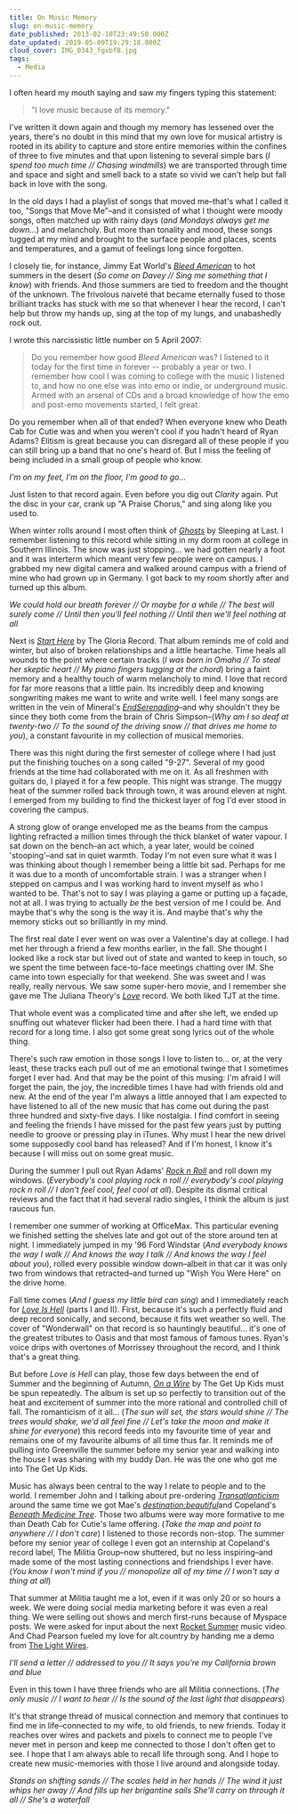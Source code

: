 ```yaml
---
title: On Music Memory
slug: on-music-memory
date_published: 2013-02-10T23:49:50.000Z
date_updated: 2019-05-09T19:29:18.000Z
cloud_cover: IMG_0343_fgxbf8.jpg
tags:
  - Media
---
```


I often heard my mouth saying and saw my fingers typing this statement:

> "I love music because of its memory."

I've written it down again and though my memory has lessened over the years, there's no doubt in this mind that my own love for musical artistry is rooted in its ability to capture and store entire memories within the confines of three to five minutes and that upon listening to several simple bars (*I spend too much time // Chasing windmills*) we are transported through time and space and sight and smell back to a state so vivid we can't help but fall back in love with the song.

In the old days I had a playlist of songs that moved me–that's what I called it too, "Songs that Move Me"–and it consisted of what I thought were moody songs, often matched up with rainy days (*and Mondays always get me down...*) and melancholy. But more than tonality and mood, these songs tugged at my mind and brought to the surface people and places, scents and temperatures, and a gamut of feelings long since forgotten.

I closely tie, for instance, Jimmy Eat World's [*Bleed American*](http://www.amazon.com/gp/product/B000VZLN5U/ref=as_li_ss_tl?ie=UTF8&amp;camp=1789&amp;creative=390957&amp;creativeASIN=B000VZLN5U&amp;linkCode=as2&amp;tag=joggo-20) to hot summers in the desert (*So come on Davey // Sing me something that I know*) with friends. And those summers are tied to freedom and the thought of the unknown. The frivolous naiveté that became eternally fused to those brilliant tracks has stuck with me so that whenever I hear the record, I can't help but throw my hands up, sing at the top of my lungs, and unabashedly rock out.

I wrote this narcissistic little number on 5 April 2007:

> Do you remember how good *Bleed American* was? I listened to it today for the first time in forever -- probably a year or two. I remember how cool I was coming to college with the music I listened to, and how no one else was into emo or indie, or underground music. Armed with an arsenal of CDs and a broad knowledge of how the emo and post-emo movements started, I felt great.

Do you remember when all of that ended? When everyone knew who Death Cab for Cutie was and when you weren't cool if you hadn't heard of Ryan Adams? Elitism is great because you can disregard all of these people if you can still bring up a band that no one's heard of. But I miss the feeling of being included in a small group of people who know.

*I'm on my feet, I'm on the floor, I'm good to go...*

Just listen to that record again. Even before you dig out *Clarity* again. Put the disc in your car, crank up "A Praise Chorus," and sing along like you used to.

When winter rolls around I most often think of [*Ghosts*](http://www.amazon.com/gp/product/B000W1ZEXK/ref=as_li_ss_tl?ie=UTF8&amp;camp=1789&amp;creative=390957&amp;creativeASIN=B000W1ZEXK&amp;linkCode=as2&amp;tag=joggo-20) by Sleeping at Last. I remember listening to this record while sitting in my dorm room at college in Southern Illinois. The snow was just stopping... we had gotten nearly a foot and it was interterm which meant very few people were on campus. I grabbed my new digital camera and walked around campus with a friend of mine who had grown up in Germany. I got back to my room shortly after and turned up this album.

*We could hold our breath forever // Or maybe for a while // The best will surely come // Until then you'll feel nothing // Until then we'll feel nothing at all*

Next is [*Start Here*](http://www.amazon.com/gp/product/B000QZZHFC/ref=as_li_ss_tl?ie=UTF8&amp;camp=1789&amp;creative=390957&amp;creativeASIN=B000QZZHFC&amp;linkCode=as2&amp;tag=joggo-20) by The Gloria Record. That album reminds me of cold and winter, but also of broken relationships and a little heartache. Time heals all wounds to the point where certain tracks (*I was born in Omaha // To steal her skeptic heart // My piano fingers tugging at the chord*) bring a faint memory and a healthy touch of warm melancholy to mind. I love that record for far more reasons that a little pain. Its incredibly deep and knowing songwriting makes me want to write and write well. I feel many songs are written in the vein of Mineral's [*EndSerenading*](http://www.amazon.com/gp/product/B001ED6UO2/ref=as_li_ss_tl?ie=UTF8&amp;camp=1789&amp;creative=390957&amp;creativeASIN=B001ED6UO2&amp;linkCode=as2&amp;tag=joggo-20)–and why shouldn't they be since they both come from the brain of Chris Simpson–(*Why am I so deaf at twenty-two // To the sound of the driving snow // that drives me home to you*), a constant favourite in my collection of musical memories.

There was this night during the first semester of college where I had just put the finishing touches on a song called "9-27". Several of my good friends at the time had collaborated with me on it. As all freshmen with guitars do, I played it for a few people. This night was strange. The muggy heat of the summer rolled back through town, it was around eleven at night. I emerged from my building to find the thickest layer of fog I'd ever stood in covering the campus.

A strong glow of orange enveloped me as the beams from the campus lighting refracted a million times through the thick blanket of water vapour. I sat down on the bench–an act which, a year later, would be coined 'stooping'–and sat in quiet warmth. Today I'm not even sure what it was I was thinking about though I remember being a little bit sad. Perhaps for me it was due to a month of uncomfortable strain. I was a stranger when I stepped on campus and I was working hard to invent myself as who I wanted to be. That's not to say I was playing a game or putting up a façade, not at all. I was trying to actually *be* the best version of me I could be. And maybe that's why the song is the way it is. And maybe that's why the memory sticks out so brilliantly in my mind.

The first real date I ever went on was over a Valentine's day at college. I had met her through a friend a few months earlier, in the fall. She thought I looked like a rock star but lived out of state and wanted to keep in touch, so we spent the time between face-to-face meetings chatting over IM. She came into town especially for that weekend. She was sweet and I was really, really nervous. We saw some super-hero movie, and I remember she gave me The Juliana Theory's [*Love*](http://www.amazon.com/gp/product/B00138CXBM/ref=as_li_ss_tl?ie=UTF8&amp;camp=1789&amp;creative=390957&amp;creativeASIN=B00138CXBM&amp;linkCode=as2&amp;tag=joggo-20) record. We both liked TJT at the time.

That whole event was a complicated time and after she left, we ended up snuffing out whatever flicker had been there. I had a hard time with that record for a long time. I also got some great song lyrics out of the whole thing.

There's such raw emotion in those songs I love to listen to... or, at the very least, these tracks each pull out of me an emotional twinge that I sometimes forget I ever had. And that may be the point of this musing: I'm afraid I will forget the pain, the joy, the incredible times I have had with friends old and new. At the end of the year I'm always a little annoyed that I am expected to have listened to all of the new music that has come out during the past three hundred and sixty-five days. I like nostalgia. I find comfort in seeing and feeling the friends I have missed for the past few years just by putting needle to groove or pressing play in iTunes. Why must I hear the new drivel some supposedly cool band has released? And if I'm honest, I know it's because I will miss out on some great music.

During the summer I pull out Ryan Adams' [*Rock n Roll*](http://www.amazon.com/gp/product/B000V9CSG4/ref=as_li_ss_tl?ie=UTF8&amp;camp=1789&amp;creative=390957&amp;creativeASIN=B000V9CSG4&amp;linkCode=as2&amp;tag=joggo-20) and roll down my windows. (*Everybody's cool playing rock n roll // everybody's cool playing rock n roll // I don't feel cool, feel cool at all*). Despite its dismal critical reviews and the fact that it had several radio singles, I think the album is just raucous fun.

I remember one summer of working at OfficeMax. This particular evening we finished setting the shelves late and got out of the store around ten at night. I immediately jumped in my '96 Ford Windstar (*And everybody knows the way I walk // And knows the way I talk // And knows the way I feel about you*), rolled every possible window down–albeit in that car it was only two from windows that retracted–and turned up "Wish You Were Here" on the drive home.

Fall time comes (*And I guess my little bird can sing*) and I immediately reach for [*Love Is Hell*](http://www.amazon.com/gp/product/B000V9HVUC/ref=as_li_ss_tl?ie=UTF8&amp;camp=1789&amp;creative=390957&amp;creativeASIN=B000V9HVUC&amp;linkCode=as2&amp;tag=joggo-20) (parts I and II). First, because it's such a perfectly fluid and deep record sonically, and second, because it fits wet weather so well. The cover of "Wonderwall" on that record is so hauntingly beautiful... it's one of the greatest tributes to Oasis and that most famous of famous tunes. Ryan's voice drips with overtones of Morrissey throughout the record, and I think that's a great thing.

But before *Love is Hell* can play, those few days between the end of Summer and the beginning of Autumn, [*On a Wire*](http://www.amazon.com/gp/product/B00B59EU88/ref=as_li_ss_tl?ie=UTF8&amp;camp=1789&amp;creative=390957&amp;creativeASIN=B00B59EU88&amp;linkCode=as2&amp;tag=joggo-20) by The Get Up Kids must be spun repeatedly. The album is set up so perfectly to transition out of the heat and excitement of summer into the more rational and controlled chill of fall. The romanticism of it all... (*The sun will set, the stars would shine // The trees would shake, we'd all feel fine // Let's take the moon and make it shine for everyone*) this record feeds into my favourite time of year and remains one of my favourite albums of all time thus far. It reminds me of pulling into Greenville the summer before my senior year and walking into the house I was sharing with my buddy Dan. He was the one who got me into The Get Up Kids.

Music has always been central to the way I relate to people and to the world. I remember John and I talking about pre-ordering [*Transatlanticism*](http://www.amazon.com/gp/product/B000S57T6A/ref=as_li_ss_tl?ie=UTF8&amp;camp=1789&amp;creative=390957&amp;creativeASIN=B000S57T6A&amp;linkCode=as2&amp;tag=joggo-20) around the same time we got Mae's [*destination:beautiful*](http://www.amazon.com/gp/product/B001I7ELHM/ref=as_li_ss_tl?ie=UTF8&amp;camp=1789&amp;creative=390957&amp;creativeASIN=B001I7ELHM&amp;linkCode=as2&amp;tag=joggo-20)and Copeland's [*Beneath Medicine Tree*](http://www.amazon.com/gp/product/B0011Y4N5W/ref=as_li_ss_tl?ie=UTF8&amp;camp=1789&amp;creative=390957&amp;creativeASIN=B0011Y4N5W&amp;linkCode=as2&amp;tag=joggo-20). Those two albums were way more formative to me than Death Cab for Cutie's lame offering. (*Take the map and point to anywhere // I don't care*) I listened to those records non-stop. The summer before my senior year of college I even got an internship at Copeland's record label, The Militia Group–now shuttered, but no less inspiring–and made some of the most lasting connections and friendships I ever have. (*You know I won't mind if you // monopolize all of my time // I won't say a thing at all*)

That summer at Militia taught me a lot, even if it was only 20 or so hours a week. We were doing social media marketing before it was even a real thing. We were selling out shows and merch first-runs because of Myspace posts. We were asked for input about the next [Rocket Summer](http://www.amazon.com/gp/product/B0052GUB5G/ref=as_li_ss_tl?ie=UTF8&amp;camp=1789&amp;creative=390957&amp;creativeASIN=B0052GUB5G&amp;linkCode=as2&amp;tag=joggo-20) music video. And Chad Pearson fueled my love for alt.country by handing me a demo from [The Light Wires](http://www.amazon.com/gp/product/B000QR1FEW/ref=as_li_ss_tl?ie=UTF8&amp;camp=1789&amp;creative=390957&amp;creativeASIN=B000QR1FEW&amp;linkCode=as2&amp;tag=joggo-20).

*I'll send a letter // addressed to you // It says you're my California brown and blue*

Even in this town I have three friends who are all Militia connections. (*The only music // I want to hear // Is the sound of the last light that disappears*)

It's that strange thread of musical connection and memory that continues to find me in life–connected to my wife, to old friends, to new friends. Today it reaches over wires and packets and pixels to connect me to people I've never met in person and keep me connected to those I don't often get to see. I hope that I am always able to recall life through song. And I hope to create new music-memories with those I live around and alongside today.

*Stands on shifting sands // The scales held in her hands // The wind it just whips her away // And fills up her brigantine sails She'll carry on through it all // She's a waterfall*
